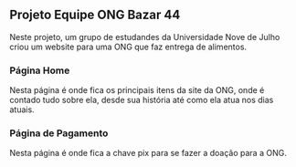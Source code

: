 ## Projeto Equipe ONG Bazar 44
Neste projeto, um grupo de estudandes da Universidade Nove de Julho
criou um website para uma ONG que faz entrega de alimentos.

### Página Home
Nesta página é onde fica os principais itens da site da ONG,
onde é contado tudo sobre ela, desde sua história até como
ela atua nos dias atuais.

### Página de Pagamento
Nesta página é onde fica a chave pix para se fazer a
doação para a ONG.
